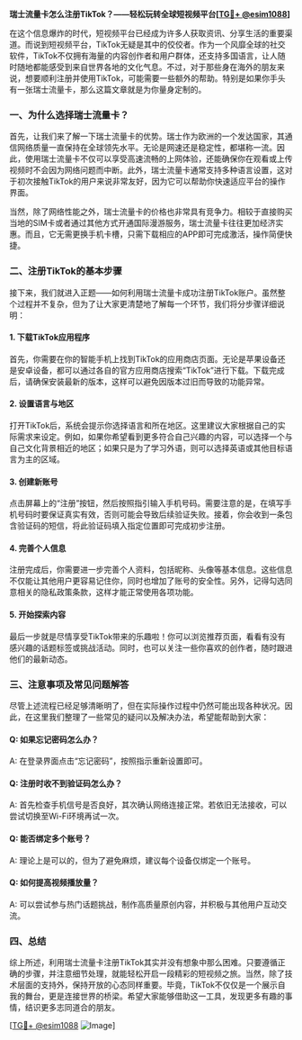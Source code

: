 **瑞士流量卡怎么注册TikTok？——轻松玩转全球短视频平台[[TG💪+ @esim1088](https://t.me/s/esim1088)]**

在这个信息爆炸的时代，短视频平台已经成为许多人获取资讯、分享生活的重要渠道。而说到短视频平台，TikTok无疑是其中的佼佼者。作为一个风靡全球的社交软件，TikTok不仅拥有海量的内容创作者和用户群体，还支持多国语言，让人随时随地都能感受到来自世界各地的文化气息。不过，对于那些身在海外的朋友来说，想要顺利注册并使用TikTok，可能需要一些额外的帮助。特别是如果你手头有一张瑞士流量卡，那么这篇文章就是为你量身定制的。

### 一、为什么选择瑞士流量卡？

首先，让我们来了解一下瑞士流量卡的优势。瑞士作为欧洲的一个发达国家，其通信网络质量一直保持在全球领先水平。无论是网速还是稳定性，都堪称一流。因此，使用瑞士流量卡不仅可以享受高速流畅的上网体验，还能确保你在观看或上传视频时不会因为网络问题而中断。此外，瑞士流量卡通常支持多种语言设置，这对于初次接触TikTok的用户来说非常友好，因为它可以帮助你快速适应平台的操作界面。

当然，除了网络性能之外，瑞士流量卡的价格也非常具有竞争力。相较于直接购买当地的SIM卡或者通过其他方式开通国际漫游服务，瑞士流量卡往往更加经济实惠。而且，它无需更换手机卡槽，只需下载相应的APP即可完成激活，操作简便快捷。

### 二、注册TikTok的基本步骤

接下来，我们就进入正题——如何利用瑞士流量卡成功注册TikTok账户。虽然整个过程并不复杂，但为了让大家更清楚地了解每一个环节，我们将分步骤详细说明：

#### 1. 下载TikTok应用程序
首先，你需要在你的智能手机上找到TikTok的应用商店页面。无论是苹果设备还是安卓设备，都可以通过各自的官方应用商店搜索“TikTok”进行下载。下载完成后，请确保安装最新的版本，这样可以避免因版本过旧而导致的功能异常。

#### 2. 设置语言与地区
打开TikTok后，系统会提示你选择语言和所在地区。这里建议大家根据自己的实际需求来设定。例如，如果你希望看到更多符合自己兴趣的内容，可以选择一个与自己文化背景相近的地区；如果只是为了学习外语，则可以选择英语或其他目标语言为主的区域。

#### 3. 创建新账号
点击屏幕上的“注册”按钮，然后按照指引输入手机号码。需要注意的是，在填写手机号码时要保证真实有效，否则可能会导致后续验证失败。接着，你会收到一条包含验证码的短信，将此验证码填入指定位置即可完成初步注册。

#### 4. 完善个人信息
注册完成后，你需要进一步完善个人资料，包括昵称、头像等基本信息。这些信息不仅能让其他用户更容易记住你，同时也增加了账号的安全性。另外，记得勾选同意相关的隐私政策条款，这样才能正常使用各项功能。

#### 5. 开始探索内容
最后一步就是尽情享受TikTok带来的乐趣啦！你可以浏览推荐页面，看看有没有感兴趣的话题标签或挑战活动。同时，也可以关注一些你喜欢的创作者，随时跟进他们的最新动态。

### 三、注意事项及常见问题解答

尽管上述流程已经足够清晰明了，但在实际操作过程中仍然可能出现各种状况。因此，在这里我们整理了一些常见的疑问以及解决办法，希望能帮助到大家：

#### Q: 如果忘记密码怎么办？
A: 在登录界面点击“忘记密码”，按照指示重新设置即可。

#### Q: 注册时收不到验证码怎么办？
A: 首先检查手机信号是否良好，其次确认网络连接正常。若依旧无法接收，可以尝试切换至Wi-Fi环境再试一次。

#### Q: 能否绑定多个账号？
A: 理论上是可以的，但为了避免麻烦，建议每个设备仅绑定一个账号。

#### Q: 如何提高视频播放量？
A: 可以尝试参与热门话题挑战，制作高质量原创内容，并积极与其他用户互动交流。

### 四、总结

综上所述，利用瑞士流量卡注册TikTok其实并没有想象中那么困难。只要遵循正确的步骤，并注意细节处理，就能轻松开启一段精彩的短视频之旅。当然，除了技术层面的支持外，保持开放的心态同样重要。毕竟，TikTok不仅仅是一个展示自我的舞台，更是连接世界的桥梁。希望大家能够借助这一工具，发现更多有趣的事情，结识更多志同道合的朋友。

[[TG💪+ @esim1088](https://t.me/s/esim1088) ![Image](https://i.postimg.cc/4NQfJmqS/Snipaste-2025-05-13-00-14-12.png)]